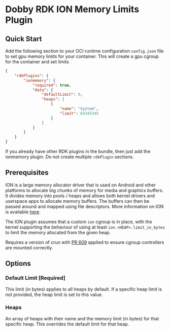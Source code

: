 # Dobby RDK ION Memory Limits Plugin

## Quick Start
Add the following section to your OCI runtime configuration `config.json` file to set gpu memory limits for your container. This will create a gpu cgroup for the container and set limits

```json
{
    "rdkPlugins": {
        "ionmemory": {
            "required": true,
            "data": {
                "defaultLimit": 0,
                "heaps": [
                    {
                        "name": "System",
                        "limit": 64345345
                    }
                ]
            }
        }
    }
}
```

If you already have other RDK plugins in the bundle, then just add the ionmemory plugin. Do not create multiple `rdkPlugin` sections.

## Prerequisites
ION is a large memory allocator driver that is used on Android and other platforms to allocate big chunks of memory for media and graphics buffers. It divides memory into pools / heaps and allows both kernel drivers and userspace apps to allocate memory buffers.  The buffers can then be passed around and mapped using file descriptors.  More information on ION is available [here](https://lwn.net/Articles/480055/).

The ION plugin assumes that a custom `ion` cgroup is in place, with the kernel supporting the behaviour of using at least `ion.<HEAP>.limit_in_bytes` to limit the memory allocated from the given heap.

Requires a version of crun with [PR 609](https://github.com/containers/crun/pull/609) applied to ensure cgroup controllers are mounted correctly.

## Options

### Default Limit [Required]
This limit (in bytes) applies to all heaps by default. If a specific heap limit is not provided, the heap limit is set to this value.

### Heaps
An array of heaps with their name and the memory limit (in bytes) for that specific heap. This overrides the default limit for that heap.